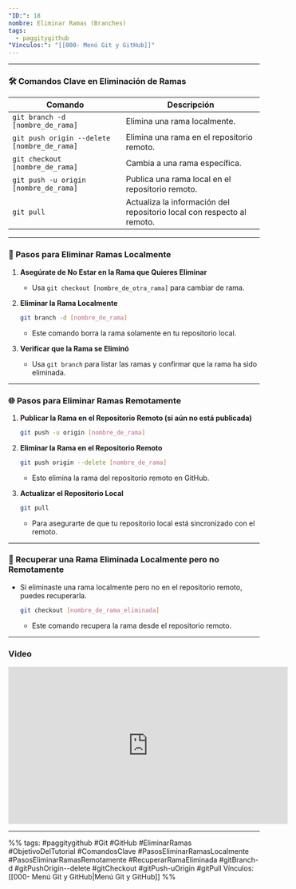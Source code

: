 ```yaml
---
"ID:": 18
nombre: Eliminar Ramas (Branches)
tags:
  - paggitygithub
"Vínculos:": "[[000- Menú Git y GitHub]]"
---
```

___
### 🛠️ Comandos Clave en Eliminación de Ramas

| Comando | Descripción |
|---------|-------------|
| `git branch -d [nombre_de_rama]` | Elimina una rama localmente. |
| `git push origin --delete [nombre_de_rama]` | Elimina una rama en el repositorio remoto. |
| `git checkout [nombre_de_rama]` | Cambia a una rama específica. |
| `git push -u origin [nombre_de_rama]` | Publica una rama local en el repositorio remoto. |
| `git pull` | Actualiza la información del repositorio local con respecto al remoto. |

---

### 🌠 Pasos para Eliminar Ramas Localmente

1. **Asegúrate de No Estar en la Rama que Quieres Eliminar**
    - Usa `git checkout [nombre_de_otra_rama]` para cambiar de rama.

2. **Eliminar la Rama Localmente**
    ```bash
    git branch -d [nombre_de_rama]
    ```
    - Este comando borra la rama solamente en tu repositorio local.

3. **Verificar que la Rama se Eliminó**
    - Usa `git branch` para listar las ramas y confirmar que la rama ha sido eliminada.

---

### 🌐 Pasos para Eliminar Ramas Remotamente

1. **Publicar la Rama en el Repositorio Remoto (si aún no está publicada)**
    ```bash
    git push -u origin [nombre_de_rama]
    ```

2. **Eliminar la Rama en el Repositorio Remoto**
    ```bash
    git push origin --delete [nombre_de_rama]
    ```
    - Esto elimina la rama del repositorio remoto en GitHub.

3. **Actualizar el Repositorio Local**
    ```bash
    git pull
    ```
    - Para asegurarte de que tu repositorio local está sincronizado con el remoto.

---

### 🔄 Recuperar una Rama Eliminada Localmente pero no Remotamente

- Si eliminaste una rama localmente pero no en el repositorio remoto, puedes recuperarla.
    ```bash
    git checkout [nombre_de_rama_eliminada]
    ```
    - Este comando recupera la rama desde el repositorio remoto.

---

### Video

<iframe width="560" height="315" src="https://www.youtube.com/embed/7ylE8cm3mb0?si=rf9cfj5MARMHDdDh&amp;start=6738" title="YouTube video player" frameborder="0" allow="accelerometer; autoplay; clipboard-write; encrypted-media; gyroscope; picture-in-picture; web-share" allowfullscreen></iframe>

___
%%
tags:  #paggitygithub  #Git #GitHub #EliminarRamas #ObjetivoDelTutorial #ComandosClave #PasosEliminarRamasLocalmente #PasosEliminarRamasRemotamente #RecuperarRamaEliminada #gitBranch-d #gitPushOrigin--delete #gitCheckout #gitPush-uOrigin #gitPull
Vínculos: [[000- Menú Git y GitHub|Menú Git y GitHub]]
%%


